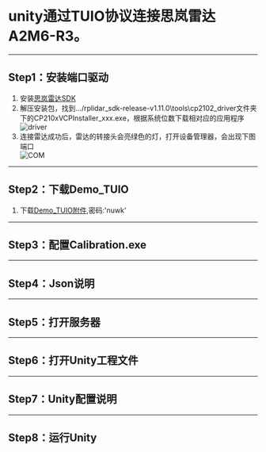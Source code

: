 # unity通过TUIO协议连接思岚雷达A2M6-R3。
***
## Step1：安装端口驱动
1. 安装[思岚雷达SDK](https://download.slamtec.com/api/download/rplidar-sdk/1.11.0?lang=netural)
2. 解压安装包，找到.../rplidar_sdk-release-v1.11.0\tools\cp2102_driver文件夹下的CP210xVCPInstaller_xxx.exe，根据系统位数下载相对应的应用程序  
![driver](https://jp-github.oss-cn-shenzhen.aliyuncs.com/unity-tuio-rplidar/driver.png)  
3. 连接雷达成功后，雷达的转接头会亮绿色的灯，打开设备管理器，会出现下图端口  
![COM](https://jp-github.oss-cn-shenzhen.aliyuncs.com/unity-tuio-rplidar/port.jpg)
*** 
## Step2：下载Demo_TUIO
1. 下载[Demo_TUIO附件](https://pan.baidu.com/s/1sJn9BTAyEqMLxU8daHJvxg),密码:'nuwk'
***
## Step3：配置Calibration.exe
***
## Step4：Json说明
***
## Step5：打开服务器
***
## Step6：打开Unity工程文件
***
## Step7：Unity配置说明
***
## Step8：运行Unity

